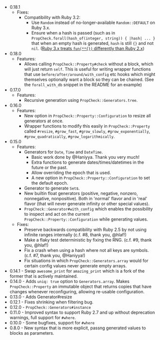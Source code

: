 - 0.18.1
  - Fixes:
    - Compatibility with Ruby 3.2:
      - Use `Random` instead of no-longer-available `Random::DEFAULT` on Ruby 3.x.
      - Ensure when a hash is passed (such as in `PropCheck.forall(hash_of(integer, string)) { |hash| ... }` that when an empty hash is generated, `hash` is still `{}` and not `nil`. ([Ruby 3.x treats `fun(**{})` differently than Ruby 2.x](https://www.ruby-lang.org/en/news/2019/12/12/separation-of-positional-and-keyword-arguments-in-ruby-3-0/#other-minor-changes-empty-hash))
- 0.18.0
  - Features:
    - Allows calling `PropCheck::Property#check` without a block, which will just return `self`. This is useful for writing wrapper functions that use `before/after/around/with_config` etc hooks which might themselves optionally want a block so they can be chained. (See the `forall_with_db` snippet in the README for an example)
- 0.17.0
  - Features:
    - Recursive generation using `PropCheck::Generators.tree`.
- 0.16.0
  - Features:
    - New option in `PropCheck::Property::Configuration` to resize all generators at once.
    - Wrapper functions to modify this easily in `PropCheck::Property` called `#resize`, `#grow_fast`, `#grow_slowly`, `#grow_exponentially`, `#grow_quadratically`, `#grow_logarithmically`.
- 0.15.0
  - Features:
    - Generators for `Date`, `Time` and `DateTime`.
      - Basic work done by @Haniyya. Thank you very much!
      - Extra functions to generate dates/times/datetimes in the future or the past.
      - Allow overriding the epoch that is used.
      - A new option in `PropCheck::Property::Configuration` to set the default epoch.
    - Generator to generate `Set`s.
    - New builtin float generators (positive, negative, nonzero, nonnegative, nonpositive). Both in 'normal' flavor and in 'real' flavor (that will never generate infinity or other special values).
    - `PropCheck::Generator#with_config` which enables the possibility to inspect and act on the current `PropCheck::Property::Configuration` while generating values.
  - Fixes:
    - Preserve backwards compatibility with Ruby 2.5 by not using infinite ranges internally (c.f. #8, thank you, @hlaf!)
    - Make a flaky test deterministic by fixing the RNG. (c.f. #9, thank you, @hlaf!)
    - Fix a crash when using a hash where not all keys are symbols. (c.f. #7, thank you, @Haniyya!)
    - Fix situations in which `PropCheck::Generators.array` would for certain config values never generate empty arrays.
- 0.14.1 - Swap `awesome_print` for `amazing_print` which is a fork of the former that is actively maintained.
- 0.14.0 - Adds `uniq: true` option to `Generators.array`. Makes `PropCheck::Property` an immutable object that returns copies that have changes whenever reconfiguring, allowing re-usable configuration.
- 0.13.0 - Adds Generator#resize
- 0.12.1 - Fixes shrinking when filtering bug.
- 0.12.0 - `PropCheck::Generators#instance`
- 0.11.0 - Improved syntax to support Ruby 2.7 and up without deprecation warnings, full support for `#where`.
- 0.10.0 - Some bugfixes, support for `#where`
- 0.8.0 - New syntax that is more explicit, passng generated values to blocks as parameters.
